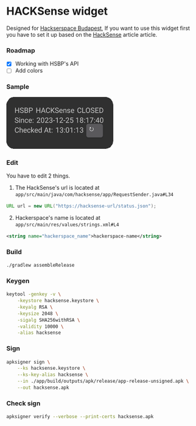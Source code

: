# HACKSense widget
Designed for [Hackserspace Budapest](https://hsbp.org), If you want to use this widget first you have to set it up based on the [HackSense](https://hsbp.org/HackSense) article article.

### Roadmap
- [x] Working with HSBP's API
- [ ] Add colors

### Sample 
![Sample](media/sample.png)

### Edit
You have to edit 2 things.  
1. The HackSense's url is located at `app/src/main/java/com/hacksense/app/RequestSender.java#L34`
```java
URL url = new URL("https://hacksense-url/status.json");
```
2. Hackerspace's name is located at `app/src/main/res/values/strings.xml#L4`
```xml
<string name="hackerspace_name">hackerspace-name</string>
```

### Build
```sh
./gradlew assembleRelease
```

### Keygen
```sh
keytool -genkey -v \
    -keystore hacksense.keystore \
    -keyalg RSA \
    -keysize 2048 \
    -sigalg SHA256withRSA \
    -validity 10000 \
    -alias hacksense
```

### Sign
```sh
apksigner sign \
    --ks hacksense.keystore \
    --ks-key-alias hacksense \
    --in ./app/build/outputs/apk/release/app-release-unsigned.apk \
    --out hacksense.apk
```

### Check sign
```sh
apksigner verify --verbose --print-certs hacksense.apk
```
